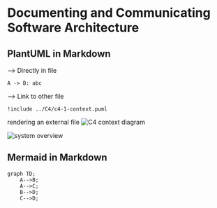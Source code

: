 # Documenting and Communicating Software Architecture


## PlantUML in Markdown

--> Directly in file
```plantuml
A -> B: abc
```

--> Link to other file
```plantuml
!include ../C4/c4-1-context.puml
```


rendering an external file
![C4 context diagram](http://www.plantuml.com/plantuml/proxy?cache=no&src=https://raw.githubusercontent.com/iris-hunkeler/architecture-documentation/main/C4/c4-1-context.puml)


![system overview](//www.plantuml.com/plantuml/png/7SqxhW8n34RX_gxYie34GfgAQYHM4XoBM2JEoFajM3wFwdJdsnUA8qR_EwbnZohX_Ry1nxeGUNdckwB5BPOuJuCOCiz1whfI2tj85wVYt1J229TK9ySGGu5Eer7KwBeHR-cSVeSNyl45Tx7wwHi0)


<!--[Example With Only Link](./C4/c4-1-context.puml)-->


## Mermaid in Markdown
```mermaid
graph TD;
    A-->B;
    A-->C;
    B-->D;
    C-->D;
```


